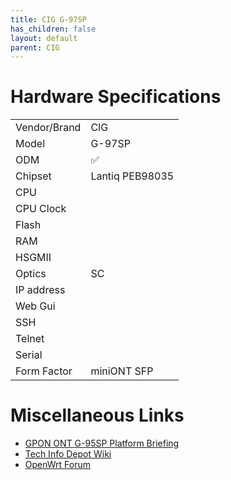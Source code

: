 ```yaml
---
title: CIG G-97SP
has_children: false
layout: default
parent: CIG
---
```


# Hardware Specifications

|                  |                 |
| ---------------- | --------------- |
| Vendor/Brand     | CIG             |
| Model            | G-97SP          |
| ODM              | ✅              |
| Chipset          | Lantiq PEB98035 |
| CPU              |                 |
| CPU Clock        |                 |
| Flash            |                 |
| RAM              |                 |
| HSGMII           |                 |
| Optics           | SC              |
| IP address       |                 |
| Web Gui          |                 |
| SSH              |                 |
| Telnet           |                 |
| Serial           |                 |
| Form Factor      | miniONT SFP     |

# Miscellaneous Links

- [GPON ONT G-95SP Platform Briefing](https://www.cigtech.com/wp-content/uploads/2018/03/G-95SP_DataSheet_V2.pdf)
- [Tech Info Depot Wiki](http://en.techinfodepot.shoutwiki.com/wiki/Cigtech_G-95SP)
- [OpenWrt Forum](https://forum.openwrt.org/t/cigtech-g-95sp-sfp-gpon/63352)
